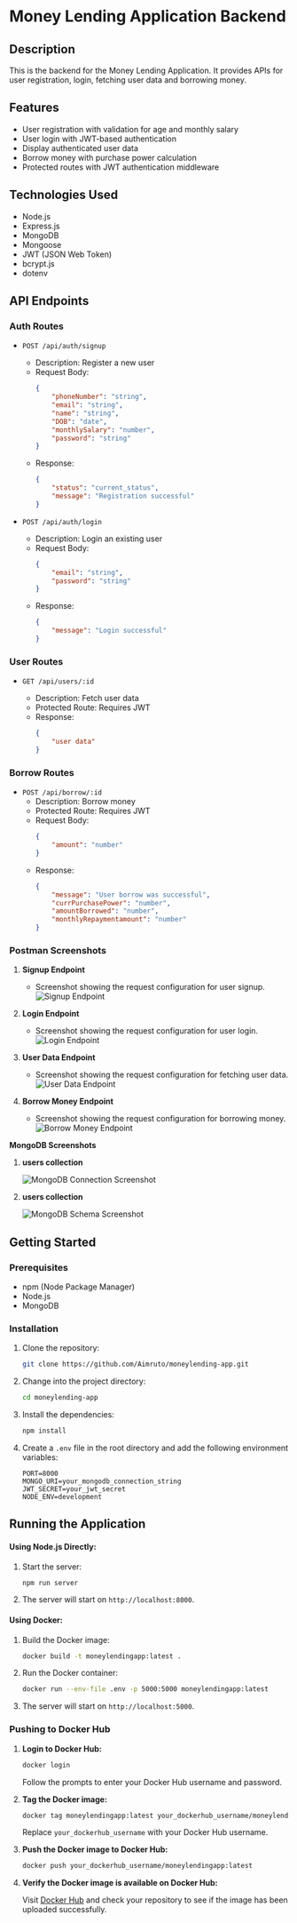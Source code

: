 # Money Lending Application Backend

## Description
This is the backend for the Money Lending Application. It provides APIs for user registration, login, fetching user data and borrowing money.

## Features
- User registration with validation for age and monthly salary
- User login with JWT-based authentication
- Display authenticated user data
- Borrow money with purchase power calculation
- Protected routes with JWT authentication middleware

## Technologies Used
- Node.js
- Express.js
- MongoDB
- Mongoose
- JWT (JSON Web Token)
- bcrypt.js
- dotenv

## API Endpoints

### Auth Routes

- `POST /api/auth/signup`

    - Description: Register a new user
    - Request Body:
        ```json
        {
            "phoneNumber": "string",
            "email": "string",
            "name": "string",
            "DOB": "date",
            "monthlySalary": "number",
            "password": "string"
        }
        ```
    - Response:
        ```json
        {
            "status": "current_status",
            "message": "Registration successful"
        }
        ```

- `POST /api/auth/login`

    - Description: Login an existing user
    - Request Body:
        ```json
        {
            "email": "string",
            "password": "string"
        }
        ```
    - Response:
        ```json
        {
            "message": "Login successful"
        }
        ```

### User Routes

- `GET /api/users/:id`

    - Description: Fetch user data
    - Protected Route: Requires JWT
    - Response:
        ```json
        {
            "user data"
        }
        ```

### Borrow Routes

- `POST /api/borrow/:id`
    - Description: Borrow money
    - Protected Route: Requires JWT
    - Request Body:
        ```json
        {
            "amount": "number"
        }
        ```
    - Response:
        ```json
        {
            "message": "User borrow was successful",
            "currPurchasePower": "number",
            "amountBorrowed": "number",
            "monthlyRepaymentamount": "number"
        }
        ```

### Postman Screenshots

1. **Signup Endpoint**
   - Screenshot showing the request configuration for user signup.
     ![Signup Endpoint](./postman-screenshots/signup.png)

2. **Login Endpoint**
   - Screenshot showing the request configuration for user login.
     ![Login Endpoint](./postman-screenshots/login.png)

3. **User Data Endpoint**
   - Screenshot showing the request configuration for fetching user data.
     ![User Data Endpoint](./postman-screenshots/user.png)

4. **Borrow Money Endpoint**
   - Screenshot showing the request configuration for borrowing money.
     ![Borrow Money Endpoint](./postman-screenshots/borrow.png)

**MongoDB Screenshots**
1. **users collection**

   ![MongoDB Connection Screenshot](./postman-screenshots/users_db.png)

2. **users collection**

   ![MongoDB Schema Screenshot](./postman-screenshots/transactions_db.png)
   
## Getting Started

### Prerequisites
- npm (Node Package Manager)
- Node.js
- MongoDB

### Installation

1. Clone the repository:

    ```bash
    git clone https://github.com/Aimruto/moneylending-app.git
    ```

2. Change into the project directory:

    ```bash
    cd moneylending-app
    ```

3. Install the dependencies:

    ```bash
    npm install
    ```

4. Create a `.env` file in the root directory and add the following environment variables:

    ```
    PORT=8000
    MONGO_URI=your_mongodb_connection_string
    JWT_SECRET=your_jwt_secret
    NODE_ENV=development
    ```

## Running the Application

#### Using Node.js Directly:

1. Start the server:
    ```bash
    npm run server
    ```

2. The server will start on `http://localhost:8000`.

#### Using Docker:

1. Build the Docker image:
    ```bash
    docker build -t moneylendingapp:latest .
    ```

2. Run the Docker container:
    ```bash
    docker run --env-file .env -p 5000:5000 moneylendingapp:latest
    ```

3. The server will start on `http://localhost:5000`.

### Pushing to Docker Hub

1. **Login to Docker Hub:**

    ```bash
    docker login
    ```

    Follow the prompts to enter your Docker Hub username and password.

2. **Tag the Docker image:**

    ```bash
    docker tag moneylendingapp:latest your_dockerhub_username/moneylendingapp:latest
    ```

    Replace `your_dockerhub_username` with your Docker Hub username.

3. **Push the Docker image to Docker Hub:**

    ```bash
    docker push your_dockerhub_username/moneylendingapp:latest
    ```

4. **Verify the Docker image is available on Docker Hub:**

    Visit [Docker Hub](https://hub.docker.com/) and check your repository to see if the image has been uploaded successfully.

